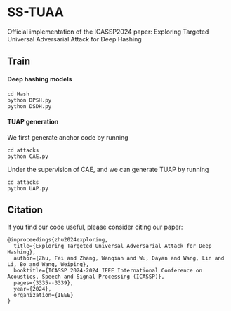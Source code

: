# SS-TUAA
Official implementation of the ICASSP2024 paper: Exploring Targeted Universal Adversarial Attack for Deep Hashing

## Train

#### Deep hashing models 
```
cd Hash
python DPSH.py
python DSDH.py
```

#### TUAP generation
We first generate anchor code by running
```
cd attacks
python CAE.py
```
Under the supervision of CAE, and we can generate TUAP by running
```
cd attacks
python UAP.py
```



## Citation

If you find our code useful, please consider citing our paper:

```
@inproceedings{zhu2024exploring,
  title={Exploring Targeted Universal Adversarial Attack for Deep Hashing},
  author={Zhu, Fei and Zhang, Wanqian and Wu, Dayan and Wang, Lin and Li, Bo and Wang, Weiping},
  booktitle={ICASSP 2024-2024 IEEE International Conference on Acoustics, Speech and Signal Processing (ICASSP)},
  pages={3335--3339},
  year={2024},
  organization={IEEE}
}
```

